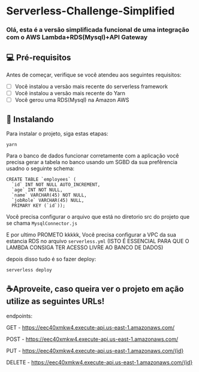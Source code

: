 # Serverless-Challenge-Simplified

### Olá, esta é a versão simplificada funcional de uma integração com o AWS Lambda+RDS(Mysql)+API Gateway

## 💻 Pré-requisitos
Antes de começar, verifique se você atendeu aos seguintes requisitos:
- [ ] Você instalou a versão mais recente do serverless framework
- [ ] Você instalou a versão mais recente do Yarn
- [ ] Você gerou uma RDS(Mysql) na Amazon AWS

## 🚀 Instalando 
Para instalar o projeto, siga estas etapas:
```
yarn 
```
Para o banco de dados funcionar corretamente com a aplicação você precisa gerar a tabela no banco usando um SGBD da sua prefêrencia usadno o seguinte schema:

```
CREATE TABLE `employees` (
  `id` INT NOT NULL AUTO_INCREMENT,
  `age` INT NOT NULL,
  `name` VARCHAR(45) NOT NULL,
  `jobRole` VARCHAR(45) NULL,
  PRIMARY KEY (`id`));

```

Você precisa configurar o arquivo que está no diretorio src do projeto que se chama `MysqlConnector.js` 

E por ultimo PROMETO kkkkk,
Você precisa configurar a VPC da sua estancia RDS no arquivo `serverless.yml` (ISTO É ESSENCIAL PARA QUE O LAMBDA CONSIGA TER ACESSO LIVRE AO BANCO DE DADOS)

depois disso tudo é so fazer deploy:
```
serverless deploy
```

## ☕Aproveite, caso queira ver o projeto em ação utilize as seguintes URLs!

endpoints:

  GET - https://eec40xmkw4.execute-api.us-east-1.amazonaws.com/
  
  POST - https://eec40xmkw4.execute-api.us-east-1.amazonaws.com/
  
  PUT - https://eec40xmkw4.execute-api.us-east-1.amazonaws.com/{id}
  
  DELETE - https://eec40xmkw4.execute-api.us-east-1.amazonaws.com/{id}

